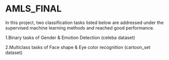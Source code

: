 # AMLS_FINAL
In this project, two classification tasks listed below are addressed under the supervised machine learning methods and reached good performance. 

1.Binary tasks of Gender &amp; Emotion Detection (celeba dataset) 

2.Multiclass tasks of Face shape &amp; Eye color recognition (cartoon_set dataset)

